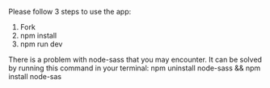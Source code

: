  Please follow 3 steps to use the app:
  1. Fork
  2. npm install
  3. npm run dev
 
 There is a problem with node-sass that you may encounter. 
 It can be solved by running this command in your terminal:
 npm uninstall node-sass && npm install node-sas